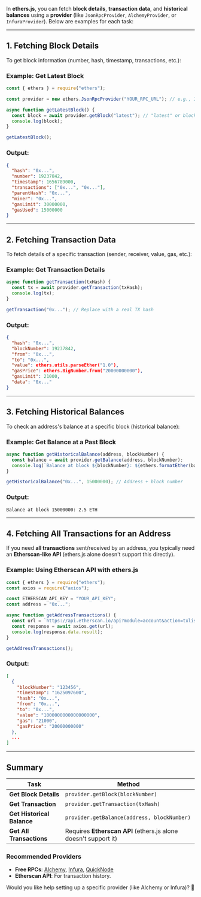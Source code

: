 In **ethers.js**, you can fetch **block details**, **transaction data**, and **historical balances** using a **provider** (like `JsonRpcProvider`, `AlchemyProvider`, or `InfuraProvider`). Below are examples for each task:

---

## **1. Fetching Block Details**
To get block information (number, hash, timestamp, transactions, etc.):

### **Example: Get Latest Block**
```javascript
const { ethers } = require("ethers");

const provider = new ethers.JsonRpcProvider("YOUR_RPC_URL"); // e.g., Infura, Alchemy

async function getLatestBlock() {
  const block = await provider.getBlock("latest"); // "latest" or block number
  console.log(block);
}

getLatestBlock();
```

### **Output:**
```json
{
  "hash": "0x...",
  "number": 19237842,
  "timestamp": 1656789000,
  "transactions": ["0x...", "0x..."],
  "parentHash": "0x...",
  "miner": "0x...",
  "gasLimit": 30000000,
  "gasUsed": 15000000
}
```

---

## **2. Fetching Transaction Data**
To fetch details of a specific transaction (sender, receiver, value, gas, etc.):

### **Example: Get Transaction Details**
```javascript
async function getTransaction(txHash) {
  const tx = await provider.getTransaction(txHash);
  console.log(tx);
}

getTransaction("0x..."); // Replace with a real TX hash
```

### **Output:**
```json
{
  "hash": "0x...",
  "blockNumber": 19237842,
  "from": "0x...",
  "to": "0x...",
  "value": ethers.utils.parseEther("1.0"),
  "gasPrice": ethers.BigNumber.from("20000000000"),
  "gasLimit": 21000,
  "data": "0x..."
}
```

---

## **3. Fetching Historical Balances**
To check an address's balance at a specific block (historical balance):

### **Example: Get Balance at a Past Block**
```javascript
async function getHistoricalBalance(address, blockNumber) {
  const balance = await provider.getBalance(address, blockNumber);
  console.log(`Balance at block ${blockNumber}: ${ethers.formatEther(balance)} ETH`);
}

getHistoricalBalance("0x...", 15000000); // Address + block number
```

### **Output:**
```
Balance at block 15000000: 2.5 ETH
```

---

## **4. Fetching All Transactions for an Address**
If you need **all transactions** sent/received by an address, you typically need an **Etherscan-like API** (ethers.js alone doesn't support this directly).

### **Example: Using Etherscan API with ethers.js**
```javascript
const { ethers } = require("ethers");
const axios = require("axios");

const ETHERSCAN_API_KEY = "YOUR_API_KEY";
const address = "0x...";

async function getAddressTransactions() {
  const url = `https://api.etherscan.io/api?module=account&action=txlist&address=${address}&startblock=0&endblock=99999999&sort=asc&apikey=${ETHERSCAN_API_KEY}`;
  const response = await axios.get(url);
  console.log(response.data.result);
}

getAddressTransactions();
```

### **Output:**
```json
[
  {
    "blockNumber": "123456",
    "timeStamp": "1625097600",
    "hash": "0x...",
    "from": "0x...",
    "to": "0x...",
    "value": "1000000000000000000",
    "gas": "21000",
    "gasPrice": "20000000000"
  },
  ...
]
```

---

## **Summary**
| Task | Method |
|------|--------|
| **Get Block Details** | `provider.getBlock(blockNumber)` |
| **Get Transaction** | `provider.getTransaction(txHash)` |
| **Get Historical Balance** | `provider.getBalance(address, blockNumber)` |
| **Get All Transactions** | Requires **Etherscan API** (ethers.js alone doesn't support it) |

### **Recommended Providers**
- **Free RPCs**: [Alchemy](https://www.alchemy.com/), [Infura](https://infura.io/), [QuickNode](https://www.quicknode.com/)
- **Etherscan API**: For transaction history.

Would you like help setting up a specific provider (like Alchemy or Infura)? 🚀